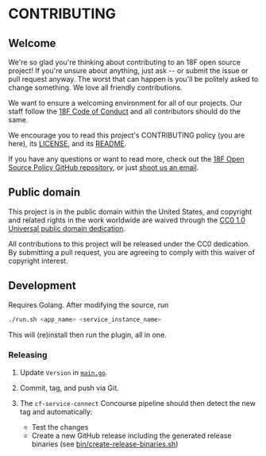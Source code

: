 # CONTRIBUTING

## Welcome

We're so glad you're thinking about contributing to an 18F open source project! If you're unsure about anything, just ask -- or submit the issue or pull request anyway. The worst that can happen is you'll be politely asked to change something. We love all friendly contributions.

We want to ensure a welcoming environment for all of our projects. Our staff follow the [18F Code of Conduct](https://github.com/18F/code-of-conduct/blob/master/code-of-conduct.md) and all contributors should do the same.

We encourage you to read this project's CONTRIBUTING policy (you are here), its [LICENSE](LICENSE.md), and its [README](README.md).

If you have any questions or want to read more, check out the [18F Open Source Policy GitHub repository](https://github.com/18f/open-source-policy), or just [shoot us an email](mailto:18f@gsa.gov).

## Public domain

This project is in the public domain within the United States, and
copyright and related rights in the work worldwide are waived through
the [CC0 1.0 Universal public domain dedication](https://creativecommons.org/publicdomain/zero/1.0/).

All contributions to this project will be released under the CC0
dedication. By submitting a pull request, you are agreeing to comply
with this waiver of copyright interest.

## Development

Requires Golang. After modifying the source, run

```sh
./run.sh <app_name> <service_instance_name>
```

This will (re)install then run the plugin, all in one.

### Releasing

1. Update `Version` in [`main.go`](main.go).
1. Commit, tag, and push via Git.
1. The `cf-service-connect` Concourse pipeline should then detect the new tag and automatically:
  
    - Test the changes
    - Create a new GitHub release including the generated release binaries (see [bin/create-release-binaries.sh](./bin/create-release-binaries.sh))
